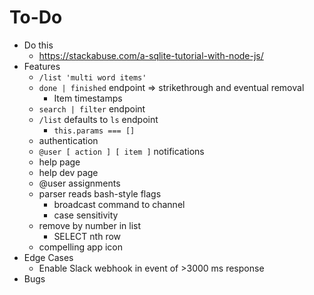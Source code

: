 # To-Do

- Do this
  - https://stackabuse.com/a-sqlite-tutorial-with-node-js/
- Features
  - `/list 'multi word items'`
  - `done | finished` endpoint => strikethrough and eventual removal
    - Item timestamps
  - `search | filter` endpoint
  - `/list` defaults to `ls` endpoint
    - `this.params === []`
  - authentication
  - `@user [ action ] [ item ]` notifications
  - help page
  - help dev page
  - @user assignments
  - parser reads bash-style flags
    - broadcast command to channel
    - case sensitivity
  - remove by number in list
    - SELECT nth row
  - compelling app icon
- Edge Cases
  - Enable Slack webhook in event of >3000 ms response
- Bugs
